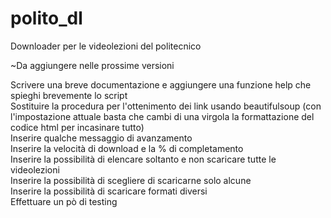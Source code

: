 # polito_dl
Downloader per le videolezioni del politecnico



~Da aggiungere nelle prossime versioni <br />

Scrivere una breve documentazione e aggiungere una funzione help che spieghi brevemente lo script <br />
Sostituire la procedura per l'ottenimento dei link usando beautifulsoup (con l'impostazione attuale basta che cambi di una virgola la formattazione del codice html per incasinare tutto)  <br />
Inserire qualche messaggio di avanzamento <br />
Inserire la velocità di download e la % di completamento <br />
Inserire la possibilità di elencare soltanto e non scaricare tutte le videolezioni <br />
Inserire la possibilità di scegliere di scaricarne solo alcune <br />
Inserire la possibilità di scaricare formati diversi <br />
Effettuare un pò di testing <br />

